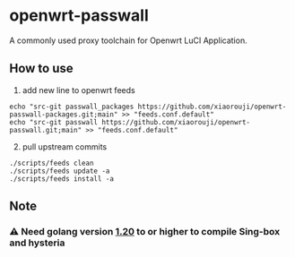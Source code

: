 # openwrt-passwall
A commonly used proxy toolchain for Openwrt LuCI Application.

## How to use
1. add new line to openwrt feeds
```
echo "src-git passwall_packages https://github.com/xiaorouji/openwrt-passwall-packages.git;main" >> "feeds.conf.default"
echo "src-git passwall https://github.com/xiaorouji/openwrt-passwall.git;main" >> "feeds.conf.default"
```
2. pull upstream commits
```
./scripts/feeds clean
./scripts/feeds update -a
./scripts/feeds install -a
```

## Note

### ⚠ Need golang version [1.20](https://github.com/openwrt/packages/tree/openwrt-23.05/lang/golang) to or higher to compile Sing-box and hysteria
